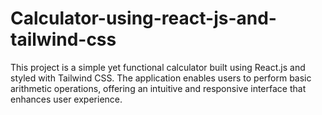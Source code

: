 # Calculator-using-react-js-and-tailwind-css
This project is a simple yet functional calculator built using React.js and styled with Tailwind CSS. The application enables users to perform basic arithmetic operations, offering an intuitive and responsive interface that enhances user experience.
